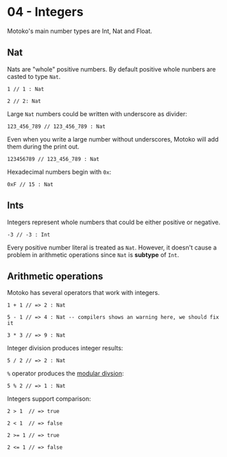 # 04 - Integers

Motoko's main number types are Int, Nat and Float.


## Nat

Nats are "whole" positive numbers. By default positive whole nunbers are casted to type `Nat`.

```motoko
1 // 1 : Nat
```
```motoko
2 // 2: Nat
```

Large `Nat` numbers could be written with underscore as divider:
```motoko
123_456_789 // 123_456_789 : Nat
```

Even when you write a large number without underscores, Motoko will add them during the print out.
```motoko
123456789 // 123_456_789 : Nat
```

Hexadecimal numbers begin with `0x`:
```motoko
0xF // 15 : Nat
```

## Ints
Integers represent whole numbers that could be either positive or negative.

```motoko
-3 // -3 : Int
```

Every positive number literal is treated as `Nat`. However, it doesn't cause a problem in arithmetic operations since `Nat` is **subtype** of `Int`.

## Arithmetic operations
Motoko has several operators that work with integers.

```motoko
1 + 1 // => 2 : Nat
```

```motoko
5 - 1 // => 4 : Nat -- compilers shows an warning here, we should fix it
```

```motoko
3 * 3 // => 9 : Nat
```

Integer division produces integer results:

```motoko
5 / 2 // => 2 : Nat
```

`%` operator produces the [modular divsion](https://www.khanacademy.org/computing/computer-science/cryptography/modarithmetic/a/what-is-modular-arithmetic):

```motoko
5 % 2 // => 1 : Nat
```

Integers support comparison:

```motoko
2 > 1  // => true
```
```motoko
2 < 1  // => false
```
```motoko
2 >= 1 // => true
```
```motoko
2 <= 1 // => false
```

